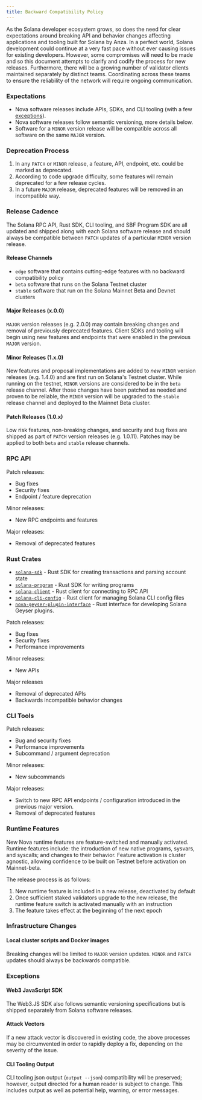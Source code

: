 ```yaml
---
title: Backward Compatibility Policy
---
```


As the Solana developer ecosystem grows, so does the need for clear expectations around
breaking API and behavior changes affecting applications and tooling built for Solana by Anza.
In a perfect world, Solana development could continue at a very fast pace without ever
causing issues for existing developers. However, some compromises will need to be made
and so this document attempts to clarify and codify the process for new releases. Furthermore,
there will be a growing number of validator clients maintained separately by distinct teams.
Coordinating across these teams to ensure the reliability of the network will require ongoing
communication.

### Expectations

- Nova software releases include APIs, SDKs, and CLI tooling (with a few [exceptions](#exceptions)).
- Nova software releases follow semantic versioning, more details below.
- Software for a `MINOR` version release will be compatible across all software on the
  same `MAJOR` version.

### Deprecation Process

1. In any `PATCH` or `MINOR` release, a feature, API, endpoint, etc. could be marked as deprecated.
2. According to code upgrade difficulty, some features will remain deprecated for a few release
   cycles.
3. In a future `MAJOR` release, deprecated features will be removed in an incompatible way.

### Release Cadence

The Solana RPC API, Rust SDK, CLI tooling, and SBF Program SDK are all updated and shipped
along with each Solana software release and should always be compatible between `PATCH`
updates of a particular `MINOR` version release.

#### Release Channels

- `edge` software that contains cutting-edge features with no backward compatibility policy
- `beta` software that runs on the Solana Testnet cluster
- `stable` software that run on the Solana Mainnet Beta and Devnet clusters

#### Major Releases (x.0.0)

`MAJOR` version releases (e.g. 2.0.0) may contain breaking changes and removal of previously
deprecated features. Client SDKs and tooling will begin using new features and endpoints
that were enabled in the previous `MAJOR` version.

#### Minor Releases (1.x.0)

New features and proposal implementations are added to _new_ `MINOR` version
releases (e.g. 1.4.0) and are first run on Solana's Testnet cluster. While running
on the testnet, `MINOR` versions are considered to be in the `beta` release channel. After
those changes have been patched as needed and proven to be reliable, the `MINOR` version will
be upgraded to the `stable` release channel and deployed to the Mainnet Beta cluster.

#### Patch Releases (1.0.x)

Low risk features, non-breaking changes, and security and bug fixes are shipped as part
of `PATCH` version releases (e.g. 1.0.11). Patches may be applied to both `beta` and `stable`
release channels.

### RPC API

Patch releases:

- Bug fixes
- Security fixes
- Endpoint / feature deprecation

Minor releases:

- New RPC endpoints and features

Major releases:

- Removal of deprecated features

### Rust Crates

- [`solana-sdk`](https://docs.rs/solana-sdk/) - Rust SDK for creating transactions and parsing account state
- [`solana-program`](https://docs.rs/solana-program/) - Rust SDK for writing programs
- [`solana-client`](https://docs.rs/solana-client/) - Rust client for connecting to RPC API
- [`solana-cli-config`](https://docs.rs/solana-cli-config/) - Rust client for managing Solana CLI config files
- [`nova-geyser-plugin-interface`](https://docs.rs/nova-geyser-plugin-interface/) - Rust interface for developing Solana Geyser plugins.

Patch releases:

- Bug fixes
- Security fixes
- Performance improvements

Minor releases:

- New APIs

Major releases

- Removal of deprecated APIs
- Backwards incompatible behavior changes

### CLI Tools

Patch releases:

- Bug and security fixes
- Performance improvements
- Subcommand / argument deprecation

Minor releases:

- New subcommands

Major releases:

- Switch to new RPC API endpoints / configuration introduced in the previous major version.
- Removal of deprecated features

### Runtime Features

New Nova runtime features are feature-switched and manually activated. Runtime features
include: the introduction of new native programs, sysvars, and syscalls; and changes to
their behavior. Feature activation is cluster agnostic, allowing confidence to be built on
Testnet before activation on Mainnet-beta.

The release process is as follows:

1. New runtime feature is included in a new release, deactivated by default
2. Once sufficient staked validators upgrade to the new release, the runtime feature switch
   is activated manually with an instruction
3. The feature takes effect at the beginning of the next epoch

### Infrastructure Changes

#### Local cluster scripts and Docker images

Breaking changes will be limited to `MAJOR` version updates. `MINOR` and `PATCH` updates should always
be backwards compatible.

### Exceptions

#### Web3 JavaScript SDK

The Web3.JS SDK also follows semantic versioning specifications but is shipped separately from Solana
software releases.

#### Attack Vectors

If a new attack vector is discovered in existing code, the above processes may be
circumvented in order to rapidly deploy a fix, depending on the severity of the issue.

#### CLI Tooling Output

CLI tooling json output (`output --json`) compatibility will be preserved; however, output directed
for a human reader is subject to change. This includes output as well as potential help, warning, or
error messages.
